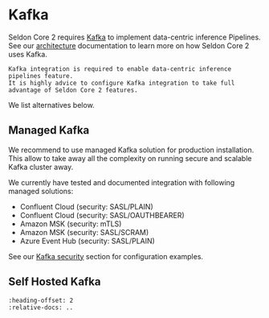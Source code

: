 # Kafka

Seldon Core 2 requires [Kafka](https://kafka.apache.org/) to implement data-centric inference Pipelines.
See our [architecture](../../architecture/index.md) documentation to learn more on how Seldon Core 2 uses Kafka.


```{note}
Kafka integration is required to enable data-centric inference pipelines feature.
It is highly advice to configure Kafka integration to take full advantage of Seldon Core 2 features.
```

We list alternatives below.

## Managed Kafka

We recommend to use managed Kafka solution for production installation.
This allow to take away all the complexity on running secure and scalable Kafka cluster away.

We currently have tested and documented integration with following managed solutions:
- Confluent Cloud (security: SASL/PLAIN)
- Confluent Cloud (security: SASL/OAUTHBEARER)
- Amazon MSK (security: mTLS)
- Amazon MSK (security: SASL/SCRAM)
- Azure Event Hub (security: SASL/PLAIN)

See our [Kafka security](../../getting-started/kubernetes-installation/security/index.md#kafka) section for configuration examples.

## Self Hosted Kafka

```{include} ../../../../../kafka/strimzi/README.md
:heading-offset: 2
:relative-docs: ..
```
